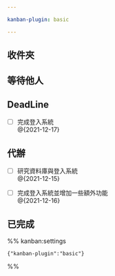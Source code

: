 ```yaml
---

kanban-plugin: basic

---
```


## 收件夾



## 等待他人



## DeadLine

- [ ] 完成登入系統<br>@{2021-12-17}


## 代辦

- [ ] 研究資料庫與登入系統<br>@{2021-12-15}
- [ ] 完成登入系統並增加一些額外功能<br>@{2021-12-16}


## 已完成





%% kanban:settings
```
{"kanban-plugin":"basic"}
```
%%